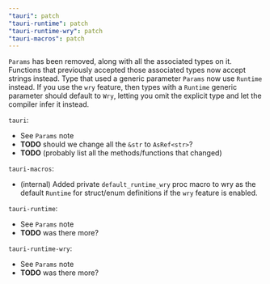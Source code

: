 ```yaml
---
"tauri": patch
"tauri-runtime": patch
"tauri-runtime-wry": patch
"tauri-macros": patch
---
```


`Params` has been removed, along with all the associated types on it. Functions that previously accepted those
associated types now accept strings instead. Type that used a generic parameter `Params` now use `Runtime` instead. If
you use the `wry` feature, then types with a `Runtime` generic parameter should default to `Wry`, letting you omit the
explicit type and let the compiler infer it instead.

`tauri`:

* See `Params` note
* **TODO** should we change all the `&str` to `AsRef<str>`?
* **TODO** (probably list all the methods/functions that changed)

`tauri-macros`:

* (internal) Added private `default_runtime_wry` proc macro to wry as the default `Runtime` for struct/enum definitions
  if the `wry` feature is enabled.

`tauri-runtime`:

* See `Params` note
* **TODO** was there more?

`tauri-runtime-wry`:

* See `Params` note
* **TODO** was there more?

